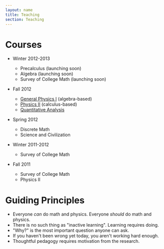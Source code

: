 ```yaml
---
layout: name
title: Teaching
section: Teaching
---
```


Courses
=========
+ Winter 2012-2013
	+ Precalculus (launching soon)
	+ Algebra (launching soon)
	+ Survey of College Math (launching soon)
+ Fall 2012
	+ [General Physics I][gp1] (algebra-based)
	+ [Physics II][cp2] (calculus-based)
	+ [Quantitative Analysis][qa1]
+ Spring 2012
	+ Discrete Math
	+ Science and Civilization
+ Winter 2011-2012
	+ Survey of College Math

+ Fall 2011
	+ Survey of College Math
	+ Physics II

Guiding Principles
==================
+ Everyone *can* do math and physics.  Everyone *should* do math and physics.
+ There is no such thing as "inactive learning".  Learning requires doing.
+ "Why?" is the most important question anyone can ask.
+ If you haven't been wrong yet today, you aren't working hard enough.
+ Thoughtful pedagogy requires motivation from the research.




[qa1]: http://markbetnel.com/qa1/
[cp2]: http://markbetnel.com/calc-phys-2
[gp1]: http://markbetnel.com/genphys
[research]: ../work/
[published]: ../work/pubs
[personal]: ../
[code]: ../code/


